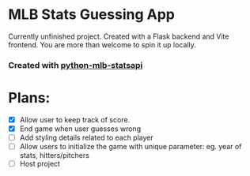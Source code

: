 # MLB Stats Guessing App

Currently unfinished project. Created with a Flask backend and Vite frontend. You are more than welcome to spin it up locally.

### Created with [python-mlb-statsapi](https://github.com/zero-sum-seattle/python-mlb-statsapi)

# Plans:
- [x] Allow user to keep track of score.
- [x] End game when user guesses wrong
- [ ] Add styling details related to each player
- [ ] Allow users to initialize the game with unique parameter: eg. year of stats, hitters/pitchers
- [ ] Host project
